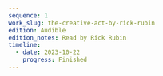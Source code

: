 ```yaml
---
sequence: 1
work_slug: the-creative-act-by-rick-rubin
edition: Audible
edition_notes: Read by Rick Rubin
timeline:
  - date: 2023-10-22
    progress: Finished
---
```

